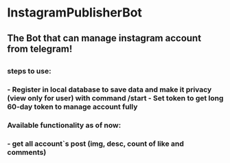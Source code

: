 # InstagramPublisherBot
<h2>The Bot that can manage instagram account from telegram!<h2>

<h3>steps to use:<h3>
- Register in local database to save data and make it privacy (view only for user) with command /start
- Set token to get long 60-day token to manage account fully

<h3>Available functionality as of now:<h3>
- get all account`s post (img, desc, count of like and comments)
